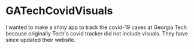 # GATechCovidVisuals
I wanted to make a shiny app to track the covid-19 cases at Georgia Tech because originally Tech's covid tracker did not include visuals. They have since updated their website. 
